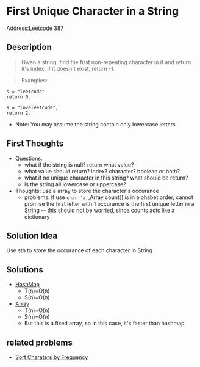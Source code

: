 # First Unique Character in a String
Address:[Leetcode 387](https://leetcode.com/problems/first-unique-character-in-a-string/)

## Description
> Given a string, find the first non-repeating character in it and return it's index. If it doesn't exist, return -1.

>Examples:
```
s = "leetcode"
return 0.
```
```
s = "loveleetcode",
return 2.
```
* Note: You may assume the string contain only lowercase letters.

## First Thoughts
* Questions:
  - what if the string is null? return what value?
  - what value should return? index? character? boolean or both?
  - what if no unique character in this string? what should be return?
  - is the string all lowercase or uppercase?
* Thoughts: use a array to store the character's occurance
  - problems: if use `char-'a'`,Array count[] is in alphabet order, cannot promise the first letter with 1 occurance is the first unique letter in a String -- this should not be worried, since counts acts like a dictionary

## Solution Idea
Use sth to store the occurance of each character in String

## Solutions
* [HashMap](https://github.com/VanessaTang95/Algorithm/blob/master/LeetCode/Tag_Easy_Solution/Find_1st_Unique_Char.java)
  - T(n)=O(n)
  - S(n)=O(n)
* [Array](https://github.com/VanessaTang95/Algorithm/blob/master/LeetCode/Tag_Easy_Solution/Find_1st_Unique_Char2.java)
  - T(n)=O(n)
  - S(n)=O(n)
  - But this is a fixed array, so in this case, it's faster than hashmap

## related problems
* [Sort Charaters by Frequency]()
